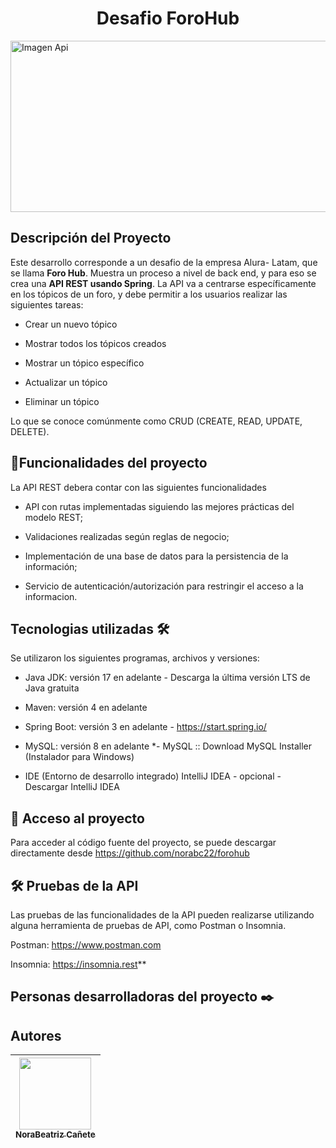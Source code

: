 <h1 align="center"> Desafio ForoHub</h1>
<img width="1196" height="274" alt="Imagen Api" src="https://github.com/user-attachments/assets/a0ecc09c-64eb-4381-b153-ff8752fac324" />

<h2>Descripción del Proyecto</h2>
<p>Este desarrollo corresponde a un desafio de la empresa Alura- Latam, que se llama <b>Foro Hub</b>. Muestra un proceso a nivel de back end, y para eso se crea una <b>API REST usando Spring</b>.
La API va a centrarse específicamente en los tópicos de un foro, y debe permitir a los usuarios realizar las siguientes tareas:

* Crear un nuevo tópico

* Mostrar todos los tópicos creados

* Mostrar un tópico específico

* Actualizar un tópico

* Eliminar un tópico

Lo que se conoce comúnmente como CRUD (CREATE, READ, UPDATE, DELETE).</p>

## :hammer:Funcionalidades del proyecto
La API REST debera contar con las siguientes funcionalidades

* API con rutas implementadas siguiendo las mejores prácticas del modelo REST;

* Validaciones realizadas según reglas de negocio;

* Implementación de una base de datos para la persistencia de la información;

* Servicio de autenticación/autorización para restringir el acceso a la informacion.

## Tecnologias utilizadas 🛠️

Se utilizaron los siguientes programas, archivos y versiones:

* Java JDK: versión 17 en adelante - Descarga la última versión LTS de Java gratuita

* Maven: versión 4 en adelante

* Spring Boot: versión 3 en adelante - https://start.spring.io/

* MySQL: versión 8 en adelante *- MySQL :: Download MySQL Installer (Instalador para Windows)

* IDE (Entorno de desarrollo integrado) IntelliJ IDEA - opcional - Descargar IntelliJ IDEA

## 📁 Acceso al proyecto
Para acceder al código fuente del proyecto, se puede descargar directamente desde https://github.com/norabc22/forohub

## 🛠️ Pruebas de la API
Las pruebas de las funcionalidades de la API pueden realizarse utilizando alguna herramienta de pruebas de API, como Postman o Insomnia.

Postman: https://www.postman.com

Insomnia: https://insomnia.rest**
## Personas desarrolladoras del proyecto ✒️
## Autores
| [<img src="https://avatars.githubusercontent.com/u/37356058?v=4" width=115><br><sub>NoraBeatriz Cañete</sub>](https://github.com/camilafernanda) | 
| :---: |

